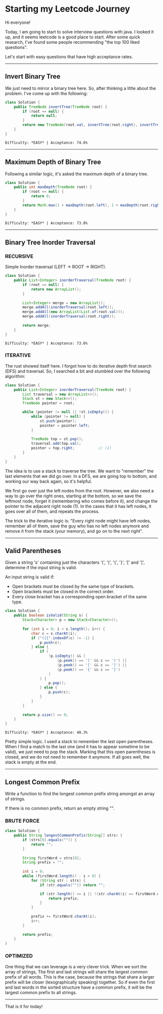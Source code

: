 # Starting my Leetcode Journey
Hi everyone!

Today, I am going to start to solve interview questions with java. I looked it up, and it
seems leetcode is a good place to start. After some quick research, I've found some people 
recommending "the top 100 liked questions".

Let's start with easy questions that have high acceptance rates.

---

## Invert Binary Tree

We just need to mirror a binary tree here. So, after thinking a little about the problem. I've come up
with the following:

```java
class Solution {
    public TreeNode invertTree(TreeNode root) {
        if (root == null) {
            return null;
        }
        return new TreeNode(root.val, invertTree(root.right), invertTree(root.left));
    }
}
```
    Difficulty: *EASY* | Acceptance: 74.6%

---

## Maximum Depth of Binary Tree

Following a similar logic, it's asked the maximum depth of a binary tree.

```java
class Solution {
    public int maxDepth(TreeNode root) {
        if (root == null) {
            return 0;
        }
        return Math.max(1 + maxDepth(root.left), 1 + maxDepth(root.right));
    }
}
```
    Difficulty: *EASY* | Acceptance: 73.8%

---

## Binary Tree Inorder Traversal

### RECURSIVE

Simple Inorder traversal (LEFT -> ROOT -> RIGHT).

```java
class Solution {
    public List<Integer> inorderTraversal(TreeNode root) {
        if (root == null) {
            return new ArrayList();
        }
        
        List<Integer> merge = new ArrayList();
        merge.addAll(inorderTraversal(root.left));
        merge.addAll(new ArrayList(List.of(root.val)));
        merge.addAll(inorderTraversal(root.right));
        
        return merge;
    }
}
```
    Difficulty: *EASY* | Acceptance: 73.6%


### ITERATIVE

The rust showed itself here. I forgot how to do iterative depth first search (DFS) and traversal. So, 
I searched a bit and stumbled over the following algorithm: 

```java
class Solution {
    public List<Integer> inorderTraversal(TreeNode root) {
        List traversal = new ArrayList<>();
        Stack st = new Stack<>();
        TreeNode pointer = root;

        while (pointer != null || !st.isEmpty()) {
            while (pointer != null) {
                st.push(pointer);
                pointer = pointer.left;
            }
            
            TreeNode top = st.pop();
            traversal.add(top.val);
            pointer = top.right;           // (1)
        }
    }
}
```

The idea is to use a stack to traverse the tree. We want to "remember" the last elements that we did 
go over. In a DFS, we are going top to bottom, and working our way back again, so it's helpful.

We first go over just the left nodes from the root. However, we also need a way to go over the right 
ones, starting at the bottom, so we save the leftmost node, forget it (remembering who comes before it), 
and change the pointer to the adjacent right node (1). In the cases that it has left nodes, it goes over 
all of them, and repeats the process.

The trick to the iterative logic is: "Every right node might have left nodes, remember all of them,
save the guy who has no left nodes anymore and remove it from the stack (your memory), and go on to 
the next right".

---

## Valid Parentheses

Given a string 's' containing just the characters '(', ')', '{', '}', '[' and ']', determine if the input string is valid.

An input string is valid if:

- Open brackets must be closed by the same type of brackets.
- Open brackets must be closed in the correct order.
- Every close bracket has a corresponding open bracket of the same type.

```java 
class Solution {
    public boolean isValid(String s) {
        Stack<Character> p = new Stack<Character>();
        
        for (int i = 0; i < s.length(); i++) {
            char c = s.charAt(i);
            if ("([{".indexOf(c) != -1) {
                p.push(c);
            } else {
                if (
                    !p.isEmpty() && (
                        (p.peek() == '(' && c == ')') || 
                        (p.peek() == '[' && c == ']') || 
                        (p.peek() == '{' && c == '}')
                    )
                ) {
                    p.pop();
                } else {
                    p.push(c);
                }
            }
        }
        
        return p.size() == 0;
    }
}
```
    Difficulty: *EASY* | Acceptance: 40.3%

Pretty simple logic. I used a stack to remember the last open parentheses. When I find a match
to the last one (and it has to appear sometime to be valid), we just need to pop the stack.
Marking that this open parentheses is closed, and we do not need to remember it anymore. If 
all goes well, the stack is empty at the end.

---

## Longest Common Prefix

Write a function to find the longest common prefix string amongst an array of strings.

If there is no common prefix, return an empty string "".

### BRUTE FORCE

```java
class Solution {
    public String longestCommonPrefix(String[] strs) {
        if (strs[0].equals("")) {
            return "";
        }
        
        String firstWord = strs[0];
        String prefix = "";
           
        int i = 0;
        while (firstWord.length() - i > 0) {
            for (String str : strs) {
                if (str.equals("")) return "";

                if (str.length() <= i || !(str.charAt(i) == firstWord.charAt(i))) {
                    return prefix;
                }
            }
            
            prefix += firstWord.charAt(i);
            i++;
        }
        
        return prefix;
    }
}
```

### OPTIMIZED

One thing that we can leverage is a very clever trick. When we sort the array of strings,
The first and last strings will share the largest common prefix of all words. This is the 
case, because the strings that share a larger prefix will be closer (lexographically speaking)
together. So if even the first and last words in the sorted structure have a common prefix,
it will be the largest common prefix to all strings.

---

That is it for today!